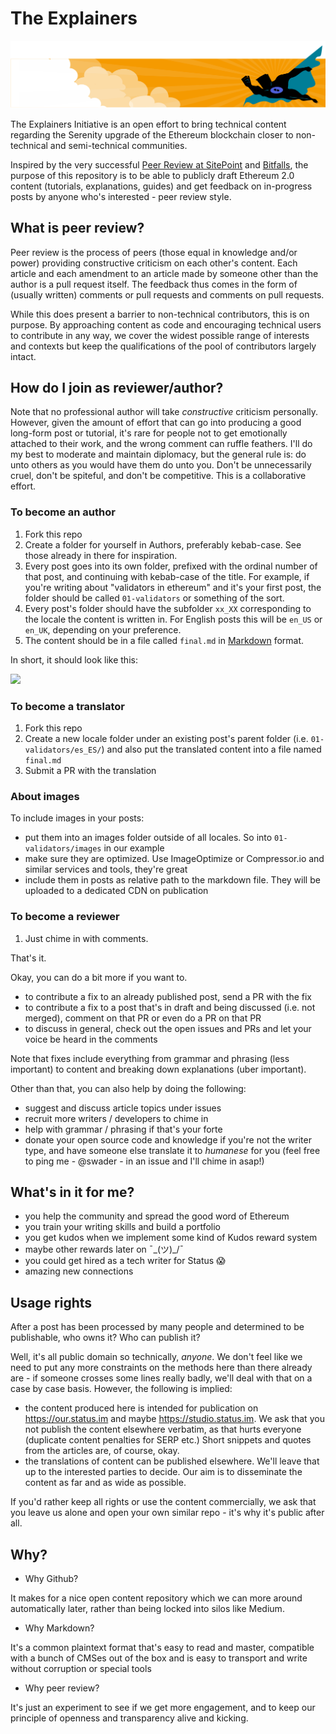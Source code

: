 # The Explainers

![](header.png)

The Explainers Initiative is an open effort to bring technical content regarding the Serenity upgrade of the Ethereum blockchain closer to non-technical and semi-technical communities.

Inspired by the very successful [Peer Review at SitePoint](https://github.com/sitepoint-editors/php-peers) and [Bitfalls](https://github.com/sitepoint-editors/php-peers), the purpose of this repository is to be able to publicly draft Ethereum 2.0 content (tutorials, explanations, guides) and get feedback on in-progress posts by anyone who's interested - peer review style.

## What is peer review?

Peer review is the process of peers (those equal in knowledge and/or power) providing constructive criticism on each other's content. Each article and each amendment to an article made by someone other than the author is a pull request itself. The feedback thus comes in the form of (usually written) comments or pull requests and comments on pull requests.

While this does present a barrier to non-technical contributors, this is on purpose. By approaching content as code and encouraging technical users to contribute in any way, we cover the widest possible range of interests and contexts but keep the qualifications of the pool of contributors largely intact.

## How do I join as reviewer/author?

Note that no professional author will take _constructive_ criticism personally. However, given the amount of effort that can go into producing a good long-form post or tutorial, it's rare for people not to get emotionally attached to their work, and the wrong comment can ruffle feathers. I'll do my best to moderate and maintain diplomacy, but the general rule is: do unto others as you would have them do unto you. Don't be unnecessarily cruel, don't be spiteful, and don't be competitive. This is a collaborative effort.

### To become an author

1. Fork this repo
2. Create a folder for yourself in Authors, preferably kebab-case. See those already in there for inspiration.
3. Every post goes into its own folder, prefixed with the ordinal number of that post, and continuing with kebab-case of the title. For example, if you're writing about "validators in ethereum" and it's your first post, the folder should be called `01-validators` or something of the sort.
4. Every post's folder should have the subfolder `xx_XX` corresponding to the locale the content is written in. For English posts this will be `en_US` or `en_UK`, depending on your preference.
5. The content should be in a file called `final.md` in [Markdown](https://guides.github.com/features/mastering-markdown/) format.

In short, it should look like this:

![](https://imgur.com/vZNBua8.png)

### To become a translator

1. Fork this repo
2. Create a new locale folder under an existing post's parent folder (i.e. `01-validators/es_ES/`) and also put the translated content into a file named `final.md`
3. Submit a PR with the translation

### About images

To include images in your posts:

- put them into an images folder outside of all locales. So into `01-validators/images` in our example
- make sure they are optimized. Use ImageOptimize or Compressor.io and similar services and tools, they're great
- include them in posts as relative path to the markdown file. They will be uploaded to a dedicated CDN on publication

### To become a reviewer

1. Just chime in with comments.

That's it.

Okay, you can do a bit more if you want to.

- to contribute a fix to an already published post, send a PR with the fix
- to contribute a fix to a post that's in draft and being discussed (i.e. not merged), comment on that PR or even do a PR on that PR
- to discuss in general, check out the open issues and PRs and let your voice be heard in the comments

Note that fixes include everything from grammar and phrasing (less important) to content and breaking down explanations (uber important).

Other than that, you can also help by doing the following:

- suggest and discuss article topics under issues
- recruit more writers / developers to chime in
- help with grammar / phrasing if that's your forte
- donate your open source code and knowledge if you're not the writer type, and have someone else translate it to _humanese_ for you (feel free to ping me - @swader - in an issue and I'll chime in asap!)

## What's in it for me?

- you help the community and spread the good word of Ethereum
- you train your writing skills and build a portfolio
- you get kudos when we implement some kind of Kudos reward system
- maybe other rewards later on ¯\_(ツ)_/¯
- you could get hired as a tech writer for Status 😱
- amazing new connections

## Usage rights

After a post has been processed by many people and determined to be publishable, who owns it? Who can publish it?

Well, it's all public domain so technically, _anyone_. We don't feel like we need to put any more constraints on the methods here than there already are - if someone crosses some lines really badly, we'll deal with that on a case by case basis. However, the following is implied:

- the content produced here is intended for publication on https://our.status.im and maybe https://studio.status.im. We ask that you not publish the content elsewhere verbatim, as that hurts everyone (duplicate content penalties for SERP etc.) Short snippets and quotes from the articles are, of course, okay.
- the translations of content can be published elsewhere. We'll leave that up to the interested parties to decide. Our aim is to disseminate the content as far and as wide as possible.

If you'd rather keep all rights or use the content commercially, we ask that you leave us alone and open your own similar repo - it's why it's public after all.

## Why?

- Why Github?

It makes for a nice open content repository which we can more around automatically later, rather than being locked into silos like Medium.

- Why Markdown?

It's a common plaintext format that's easy to read and master, compatible with a bunch of CMSes out of the box and is easy to transport and write without corruption or special tools

- Why peer review?

It's just an experiment to see if we get more engagement, and to keep our principle of openness and transparency alive and kicking.
